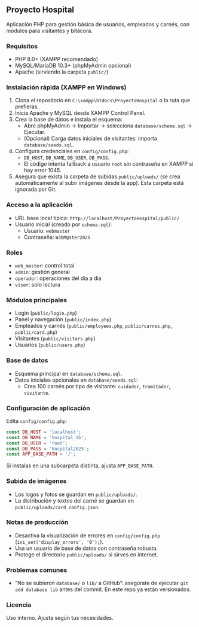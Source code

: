 ## Proyecto Hospital

Aplicación PHP para gestión básica de usuarios, empleados y carnés, con módulos para visitantes y bitácora.

### Requisitos
- PHP 8.0+ (XAMPP recomendado)
- MySQL/MariaDB 10.3+ (phpMyAdmin opcional)
- Apache (sirviendo la carpeta `public/`)

### Instalación rápida (XAMPP en Windows)
1. Clona el repositorio en `C:\xampp\htdocs\ProyectoHospital` o la ruta que prefieras.
2. Inicia Apache y MySQL desde XAMPP Control Panel.
3. Crea la base de datos e instala el esquema:
   - Abre phpMyAdmin → Importar → selecciona `database/schema.sql` → Ejecutar.
   - (Opcional) Carga datos iniciales de visitantes: importa `database/seeds.sql`.
4. Configura credenciales en `config/config.php`:
   - `DB_HOST`, `DB_NAME`, `DB_USER`, `DB_PASS`.
   - El código intenta fallback a usuario `root` sin contraseña en XAMPP si hay error 1045.
5. Asegura que exista la carpeta de subidas `public/uploads/` (se crea automáticamente al subir imágenes desde la app). Esta carpeta está ignorada por Git.

### Acceso a la aplicación
- URL base local típica: `http://localhost/ProyectoHospital/public/`
- Usuario inicial (creado por `schema.sql`):
  - Usuario: `webmaster`
  - Contraseña: `W3bM@ster2025`

### Roles
- `web_master`: control total
- `admin`: gestión general
- `operador`: operaciones del día a día
- `visor`: solo lectura

### Módulos principales
- Login (`public/login.php`)
- Panel y navegación (`public/index.php`)
- Empleados y carnés (`public/employees.php`, `public/carnes.php`, `public/card.php`)
- Visitantes (`public/visitors.php`)
- Usuarios (`public/users.php`)

### Base de datos
- Esquema principal en `database/schema.sql`.
- Datos iniciales opcionales en `database/seeds.sql`:
  - Crea 100 carnés por tipo de visitante: `cuidador`, `tramitador`, `visitante`.

### Configuración de aplicación
Edita `config/config.php`:

```php
const DB_HOST = 'localhost';
const DB_NAME = 'hospital_db';
const DB_USER = 'root';
const DB_PASS = 'hospital2025';
const APP_BASE_PATH = '/';
```

Si instalas en una subcarpeta distinta, ajusta `APP_BASE_PATH`.

### Subida de imágenes
- Los logos y fotos se guardan en `public/uploads/`.
- La distribución y textos del carné se guardan en `public/uploads/card_config.json`.

### Notas de producción
- Desactiva la visualización de errores en `config/config.php` (`ini_set('display_errors', '0');`).
- Usa un usuario de base de datos con contraseña robusta.
- Protege el directorio `public/uploads/` si sirves en internet.

### Problemas comunes
- “No se subieron `database/` o `lib/` a GitHub”: asegúrate de ejecutar `git add database lib` antes del commit. En este repo ya están versionados.

### Licencia
Uso interno. Ajusta según tus necesidades.


